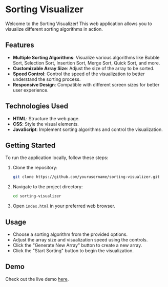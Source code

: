 # Sorting Visualizer

Welcome to the Sorting Visualizer! This web application allows you to visualize different sorting algorithms in action.

## Features

- **Multiple Sorting Algorithms**: Visualize various algorithms like Bubble Sort, Selection Sort, Insertion Sort, Merge Sort, Quick Sort, and more.
- **Customizable Array Size**: Adjust the size of the array to be sorted.
- **Speed Control**: Control the speed of the visualization to better understand the sorting process.
- **Responsive Design**: Compatible with different screen sizes for better user experience.

## Technologies Used

- **HTML**: Structure the web page.
- **CSS**: Style the visual elements.
- **JavaScript**: Implement sorting algorithms and control the visualization.

## Getting Started

To run the application locally, follow these steps:

1. Clone the repository:
    ```sh
    git clone https://github.com/yourusername/sorting-visualizer.git
    ```
2. Navigate to the project directory:
    ```sh
    cd sorting-visualizer
    ```
3. Open `index.html` in your preferred web browser.

## Usage

- Choose a sorting algorithm from the provided options.
- Adjust the array size and visualization speed using the controls.
- Click the "Generate New Array" button to create a new array.
- Click the "Start Sorting" button to begin the visualization.

## Demo

Check out the live demo [here](https://Pratik-Shrivastava.github.io/Sorting_Visualizer/).


